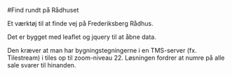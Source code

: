 #Find rundt på Rådhuset

Et værktøj til at finde vej på Frederiksberg Rådhus.

Det er bygget med leaflet og jquery til at åbne data.

Den kræver at man har bygningstegningerne i en TMS-server (fx. Tilestream) i
tiles op til zoom-niveau 22. Løsningen fordrer at numre på alle sale svarer
til hinanden.